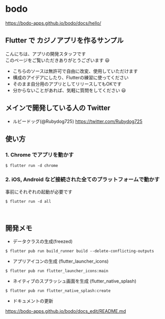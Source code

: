 # bodo

https://bodo-apps.github.io/bodo/docs/hello/

## Flutter で カジノアプリを作るサンプル

こんにちは、アプリの開発スタッフです  
このページをご覧いただきありがとうございます 😃

- こちらのソースは無許可で自由に改変、使用していただけます
- 構成のアイデアにしたり、Flutterの練習に使ってください
- そのまま自分用のアプリとしてリリースしてもOKです
- 分からないことがあれば、気軽に質問をしてください 😃

## メインで開発している人の Twitter

- ルビードッグ(@Rubydog725)
  https://twitter.com/Rubydog725

## 使い方

### 1. Chrome でアプリを動かす

```
$ flutter run -d chrome
```

### 2. iOS, Android など接続された全てのプラットフォームで動かす

事前にそれぞれの起動が必要です

```
$ flutter run -d all
```

<br>

## 開発メモ

- データクラスの生成(freezed)

```
$ flutter pub run build_runner build --delete-conflicting-outputs
```

- アプリアイコンの生成 (flutter_launcher_icons)

```
$ flutter pub run flutter_launcher_icons:main
```

- ネイティブのスプラッシュ画面を生成 (flutter_native_splash)

```
$ flutter pub run flutter_native_splash:create
```

- ドキュメントの更新

https://bodo-apps.github.io/bodo/docs_edit/README.md

